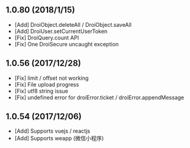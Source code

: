 ## 1.0.80 (2018/1/15)

* [Add] DroiObject.deleteAll / DroiObject.saveAll
* [Add] DroiUser.setCurrentUserToken
* [Fix] DroiQuery.count API
* [Fix] One DroiSecure uncaught exception

## 1.0.56 (2017/12/28)

* [Fix] limit / offset not working
* [Fix] File upload progress 
* [Fix] utf8 string issue
* [Fix] undefined error for droiError.ticket / droiError.appendMessage

## 1.0.54 (2017/12/06)

* [Add] Supports vuejs / reactjs
* [Add] Supports weapp (微信小程序)
